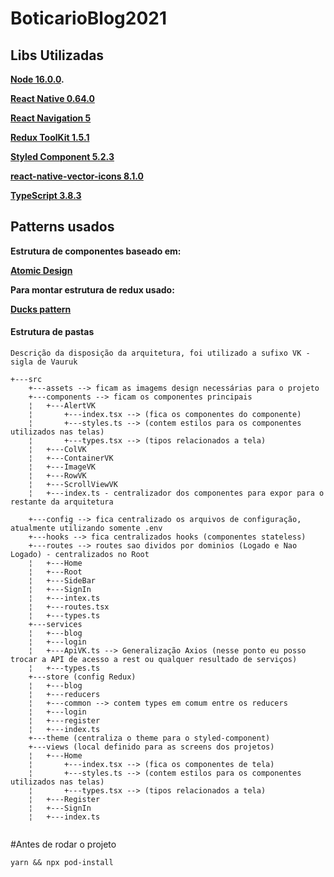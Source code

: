 # BoticarioBlog2021

## Libs Utilizadas
 **[Node 16.0.0](https://nodejs.org/en/).**
 
 **[React Native 0.64.0](https://reactnative.dev/)**
 
 **[React Navigation 5](https://reactnavigation.org/blog/2020/02/06/react-navigation-5.0/)**
 
 **[Redux ToolKit 1.5.1](https://redux-toolkit.js.org/)**
 
 **[Styled Component 5.2.3](https://styled-components.com/)**
 
 **[react-native-vector-icons 8.1.0](https://github.com/oblador/react-native-vector-icons)**
 
 **[TypeScript 3.8.3](https://www.typescriptlang.org/docs/)**
 
 ## Patterns usados
 **Estrutura de componentes baseado em:**
 
 **[Atomic Design]( https://medium.com/engineering-zemoso/atomic-design-in-react-react-native-using-a-theming-library-part-1-4fc2e0e2ccc8)**
  
 
 **Para montar estrutura de redux usado:**
 
 **[Ducks pattern]( https://github.com/erikras/ducks-modular-redux)**
  

#### Estrutura de pastas

```
Descrição da disposição da arquitetura, foi utilizado a sufixo VK - sigla de Vauruk

+---src
    +---assets --> ficam as imagems design necessárias para o projeto
    +---components --> ficam os componentes principais 
    ¦   +---AlertVK 
    ¦       +---index.tsx --> (fica os componentes do componente)
    ¦       +---styles.ts --> (contem estilos para os componentes utilizados nas telas)
    ¦       +---types.tsx --> (tipos relacionados a tela)
    ¦   +---ColVK
    ¦   +---ContainerVK
    ¦   +---ImageVK
    ¦   +---RowVK
    ¦   +---ScrollViewVK
    ¦   +---index.ts - centralizador dos componentes para expor para o restante da arquitetura 

    +---config --> fica centralizado os arquivos de configuração, atualmente utilizando somente .env
    +---hooks --> fica centralizados hooks (componentes stateless)
    +---routes --> routes sao dividos por dominios (Logado e Nao Logado) - centralizados no Root
    ¦   +---Home
    ¦   +---Root
    ¦   +---SideBar
    ¦   +---SignIn
    ¦   +---intex.ts
    ¦   +---routes.tsx
    ¦   +---types.ts
    +---services
    ¦   +---blog
    ¦   +---login
    ¦   +---ApiVK.ts --> Generalização Axios (nesse ponto eu posso trocar a API de acesso a rest ou qualquer resultado de serviços)
    ¦   +---types.ts
    +---store (config Redux)
    ¦   +---blog
    ¦   +---reducers
    ¦   +---common --> contem types em comum entre os reducers
    ¦   +---login
    ¦   +---register
    ¦   +---index.ts
    +---theme (centraliza o theme para o styled-component)
    +---views (local definido para as screens dos projetos)
    ¦   +---Home
    ¦       +---index.tsx --> (fica os componentes de tela)
    ¦       +---styles.ts --> (contem estilos para os componentes utilizados nas telas)
    ¦       +---types.tsx --> (tipos relacionados a tela)
    ¦   +---Register
    ¦   +---SignIn
    ¦   +---index.ts
    
```


#Antes de rodar o projeto

`yarn && npx pod-install`
